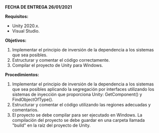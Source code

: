 **FECHA DE ENTREGA 26/01/2021**


**Requisitos:**
- Unity 2020.x.
- Visual Studio.

**Objetivos:**
1. Implementar el principio de inversión de la dependencia a los sistemas que sea posibles.
2. Estructurar y comentar el código correctamente.
3. Compilar el proyecto de Unity para Windows.


**Procedimientos:**
1. Implementar el principio de inversión de la dependencia a los sistemas que sea posibles aplicando la segregación por interfaces utilizando los sistemas de inyección que proporciona Unity: GetComponent() y FindObjectOfType().
2. Estructurar y comentar el código utilizando las regiones adecuadas y comentarios.
3. El proyecto se debe compilar para ser ejecutado en Windows. La compilación del proyecto se debe guardar en una carpeta llamada "build" en la raíz del proyecto de Unity.
